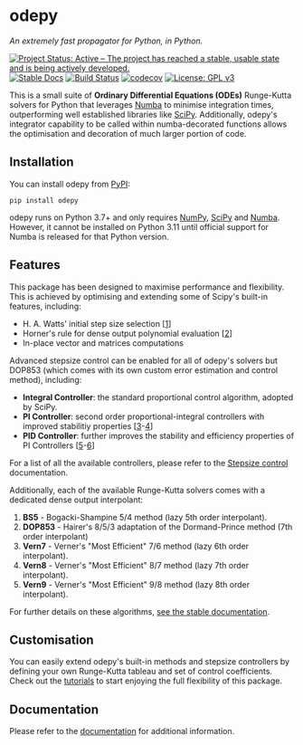 # odepy
_An extremely fast propagator for Python, in Python._

[![Project Status: Active – The project has reached a stable, usable state and is being actively developed.](https://www.repostatus.org/badges/latest/active.svg)](https://www.repostatus.org/#active)
[![Stable Docs](https://img.shields.io/badge/docs-stable-blue.svg)](https://micheleceresoli.github.io/odepy/)
[![Build Status](https://github.com/MicheleCeresoli/odepy/actions/workflows/ci.yml/badge.svg?branch=main)](https://github.com/MicheleCeresoli/odepy/actions/workflows/ci.yml)
[![codecov](https://codecov.io/gh/MicheleCeresoli/odepy/branch/main/graph/badge.svg?token=ECDAU1ZURX)](https://codecov.io/gh/MicheleCeresoli/odepy)
[![License: GPL v3](https://img.shields.io/badge/License-GPLv3-blue.svg)](https://www.gnu.org/licenses/gpl-3.0)

This is a small suite of **Ordinary Differential Equations (ODEs)** Runge-Kutta solvers for Python that leverages [Numba](https://numba.pydata.org/) to minimise integration times, outperforming well established libraries like [SciPy](https://scipy.org/). Additionally, odepy's integrator capability to be called within numba-decorated functions allows the optimisation and decoration of much larger portion of code.

## Installation 
You can install odepy from [PyPI](https://pypi.org/project/odepy/): 
```
pip install odepy
```
odepy runs on Python 3.7+ and only requires [NumPy](https://numpy.org/), [SciPy](https://scipy.org/) and [Numba](https://numba.pydata.org/). However, it cannot be installed on Python 3.11 until official support for Numba is released for that Python version.

## Features
This package has been designed to maximise performance and flexibility. This is achieved by optimising and extending some of Scipy's built-in features, including: 
 - H. A. Watts' initial step size selection [[1](https://www.sciencedirect.com/science/article/pii/0377042783900407)]
 - Horner's rule for dense output polynomial evaluation [[2](https://en.wikipedia.org/wiki/Horner%27s_method)]
 - In-place vector and matrices computations 

Advanced stepsize control can be enabled for all of odepy's solvers but DOP853 (which comes with its own custom error estimation and control method), including: 
 - **Integral Controller**: the standard proportional control algorithm, adopted by SciPy. 
 - **PI Controller**: second order proportional-integral controllers with improved stabilitiy properties [[3](https://link.springer.com/book/10.1007/978-3-642-05221-7)-[4](https://link.springer.com/book/10.1007/978-3-540-78862-1)]
 - **PID Controller**: further improves the stability and efficiency properties of PI Controllers [[5](https://linkinghub.elsevier.com/retrieve/pii/S0377042705001123)-[6](https://docs.sciml.ai/DiffEqDocs/dev/extras/timestepping/)]
 
For a list of all the available controllers, please refer to the [Stepsize control]() documentation.

Additionally, each of the available Runge-Kutta solvers comes with a dedicated dense output interpolant: 
  1. **BS5** - Bogacki-Shampine 5/4 method (lazy 5th order interpolant).
  2. **DOP853** - Hairer's 8/5/3 adaptation of the Dormand-Prince method (7th order interpolant)
  1. **Vern7** - Verner's "Most Efficient" 7/6 method (lazy 6th order interpolant).
  2. **Vern8** - Verner's "Most Efficient" 8/7 method (lazy 7th order interpolant).  
  3. **Vern9** - Verner's "Most Efficient" 9/8 method (lazy 8th order interpolant).

For further details on these algorithms, [see the stable documentation]().

## Customisation 
You can easily extend odepy's built-in methods and stepsize controllers by defining your own Runge-Kutta tableau and set of control coefficients. Check out the [tutorials]() to start enjoying the full flexibility of this package.

## Documentation 
Please refer to the [documentation](https://micheleceresoli.github.io/odepy/) for additional information.
